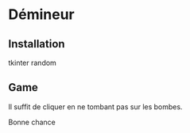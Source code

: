 

# Démineur 

## Installation 



tkinter
random




## Game

Il suffit de cliquer en ne tombant pas sur les bombes.


Bonne chance
